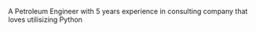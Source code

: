 A Petroleum Engineer with 5 years experience in consulting company that loves utilisizing Python

<!---
grhagandanap/grhagandanap is a ✨ special ✨ repository because its `README.md` (this file) appears on your GitHub profile.
You can click the Preview link to take a look at your changes.
--->
